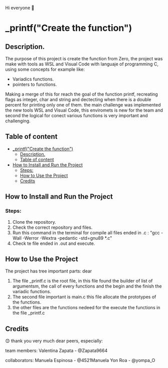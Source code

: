 Hi everyone 👋


# _printf("Create the function")


## Description.
The purpose of this project is create the function from Zero, the project was make with tools as WSL and Visual Code with languaje of programming C, using some concepts for example like:

- Variadics functions.
- pointers to functions.

Making a merge of this for reach the goal of the function printf, recreating flags as integer, char and string and dectecting when there is a double percent for printing only one of them. the main challenge was implemented the new tools WSL and Visual Code, this enviromets is new for the team and second the logical for conect various functions is very important and challenging.

## Table of content
<!-- TOC -->

- [_printf("Create the function")](#_printfcreate-the-function)
   - [Description.](#description)
   - [Table of content](#table-of-content)
- [How to Install and Run the Project](#how-to-install-and-run-the-project)
    - [Steps:](#steps)
    - [How to Use the Project](#how-to-use-the-project)
    - [Credits](#credits)

<!-- /TOC -->

## How to Install and Run the Project

### Steps:

1. Clone the repository.
2. Check the correct repository and files.
3. Run this command in the terminal for compile all files ended in .c : "gcc -Wall -Werror -Wextra -pedantic -std=gnu89 *.c"
4. Check te file ended in .out and execute.

## How to Use the Project

The project has tree important parts:
dear
1. The file _printf.c is the root file, in this file found the builder of list of argumentsm, the call of every functions and the begin and the finish the variadic functions.
2. The second file important is main.c this file allocate the prototypes of the functions.
3. the other files are the functions nedeed for the execute the functions in the file _printf.c 

## Credits

😊 thank you very much dear peers, especially:

team members:
Valentina Zapata - @Zapata9664

collaborators:
Manuela Espinosa - @4521Manuela
Yon Roa - @yompa_O
